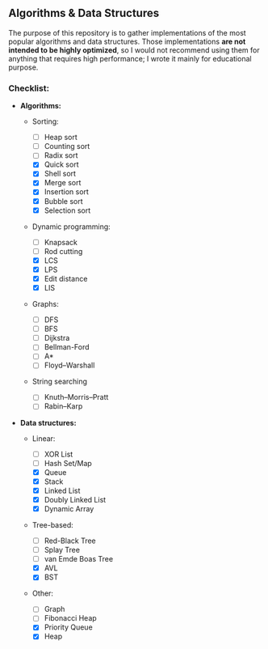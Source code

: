 ## Algorithms & Data Structures

The purpose of this repository is to gather implementations of the most popular algorithms and data structures. Those implementations **are not intended to be highly optimized**, so I would not recommend using them for anything that requires high performance; I wrote it mainly for educational purpose.

### Checklist:

* **Algorithms:**

  * Sorting:

    - [ ] Heap sort
    - [ ] Counting sort
    - [ ] Radix sort
    - [x] Quick sort
    - [x] Shell sort
    - [x] Merge sort
    - [x] Insertion sort
    - [x] Bubble sort
    - [x] Selection sort

  * Dynamic programming:

    - [ ] Knapsack
    - [ ] Rod cutting
    - [x] LCS
    - [x] LPS
    - [x] Edit distance
    - [x] LIS

  * Graphs:

    - [ ] DFS
    - [ ] BFS
    - [ ] Dijkstra
    - [ ] Bellman-Ford
    - [ ] A*
    - [ ] Floyd–Warshall

  * String searching

    - [ ] Knuth–Morris–Pratt
    - [ ] Rabin–Karp
  
* **Data structures:**

  * Linear:

    - [ ] XOR List
    - [ ] Hash Set/Map
    - [x] Queue
    - [x] Stack
    - [x] Linked List
    - [x] Doubly Linked List
    - [x] Dynamic Array
  
  * Tree-based:

    - [ ] Red-Black Tree
    - [ ] Splay Tree
    - [ ] van Emde Boas Tree
    - [x] AVL
    - [x] BST
  
  * Other:

    - [ ] Graph
    - [ ] Fibonacci Heap
    - [x] Priority Queue
    - [x] Heap